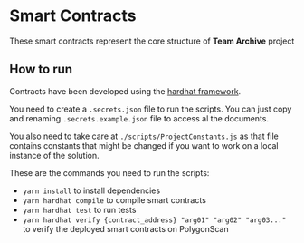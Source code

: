 # Smart Contracts

These smart contracts represent the core structure of **Team Archive** project

## How to run

Contracts have been developed using the [hardhat framework](https://hardhat.org/). 

You need to create a `.secrets.json` file to run the scripts. You can just copy and renaming `.secrets.example.json` file to access al the documents.

You also need to take care at `./scripts/ProjectConstants.js` as that file contains constants that might be changed
if you want to work on a local instance of the solution.

These are the commands you need to run the scripts:
* `yarn install` to install dependencies
* `yarn hardhat compile` to compile smart contracts
* `yarn hardhat test` to run tests
* `yarn hardhat verify {contract_address} "arg01" "arg02" "arg03..."` to verify the deployed smart contracts on PolygonScan
